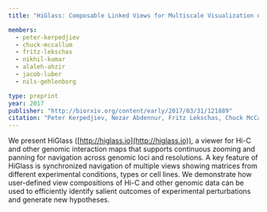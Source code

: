 ```yaml
---
title: "HiGlass: Composable Linked Views for Multiscale Visualization of Genome Interaction Maps"

members:
  - peter-kerpedjiev
  - chuck-mccallum
  - fritz-lekschas
  - nikhil-kumar
  - alaleh-ahzir
  - jacob-luber
  - nils-gehlenborg

type: preprint
year: 2017
publisher: "http://biorxiv.org/content/early/2017/03/31/121889"
citation: "Peter Kerpedjiev, Nezar Abdennur, Fritz Lekschas, Chuck McCallum, Kasper Dinkla, Hendrik Strobelt, Jacob M Luber, Scott B Ouellette, Alaleh Ahzir, Nikhil Kumar, Jeewon Hwang, Burak H Alver, Hanspeter Pfister, Leonid A Mirny, Peter J Park, Nils Gehlenborg. “HiGlass: Web-based Visual Comparison And Exploration Of Genome Interaction Maps”. bioRxiv 121889; doi: https://doi.org/10.1101/121889"
---
```

We present HiGlass ([http://higlass.io](http://higlass.io)), a viewer for Hi-C and other genomic interaction maps that supports continuous zooming and panning for navigation across genomic loci and resolutions. A key feature of HiGlass is synchronized navigation of multiple views showing matrices from different experimental conditions, types or cell lines. We demonstrate how user-defined view compositions of Hi-C and other genomic data can be used to efficiently identify salient outcomes of experimental perturbations and generate new hypotheses.
